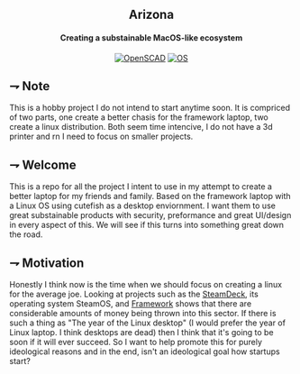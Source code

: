 <div align="center">

## Arizona
#### Creating a substainable MacOS-like ecosystem

[![OpenSCAD](https://img.shields.io/badge/Arizona--Laptop-f9d72c.svg?style=for-the-badge&logoColor=white&logo=openscad)]()
[![OS](https://img.shields.io/badge/Arizona--OS-ebb003.svg?style=for-the-badge&logoColor=white&logo=linux)]()

</div>

## ⇁  Note
This is a hobby project I do not intend to start anytime soon. It is compriced of two parts, one create a better chasis for the framework laptop, two create a linux distribution. Both seem time intencive, I do not have a 3d printer and rn I need to focus on smaller projects.

## ⇁  Welcome
This is a repo for all the project I intent to use in my attempt to create a better laptop for my friends and family. Based on the framework laptop with a Linux OS using cutefish as a desktop enviornment. I want them to use great substainable products with security, preformance and great UI/design in every aspect of this. We will see if this turns into something great down the road.

## ⇁  Motivation
Honestly I think now is the time when we should focus on creating a linux for the average joe. Looking at projects such as the [SteamDeck](https://www.steamdeck.com/en/), its operating system SteamOS, and [Framework](https://www.frame.work) shows that there are considerable amounts of money being thrown into this sector. If there is such a thing as "The year of the Linux desktop" (I would prefer the year of Linux laptop. I think desktops are dead) then I think that it's going to be soon if it will ever succeed. So I want to help promote this for purely ideological reasons and in the end, isn't an ideological goal how startups start?
